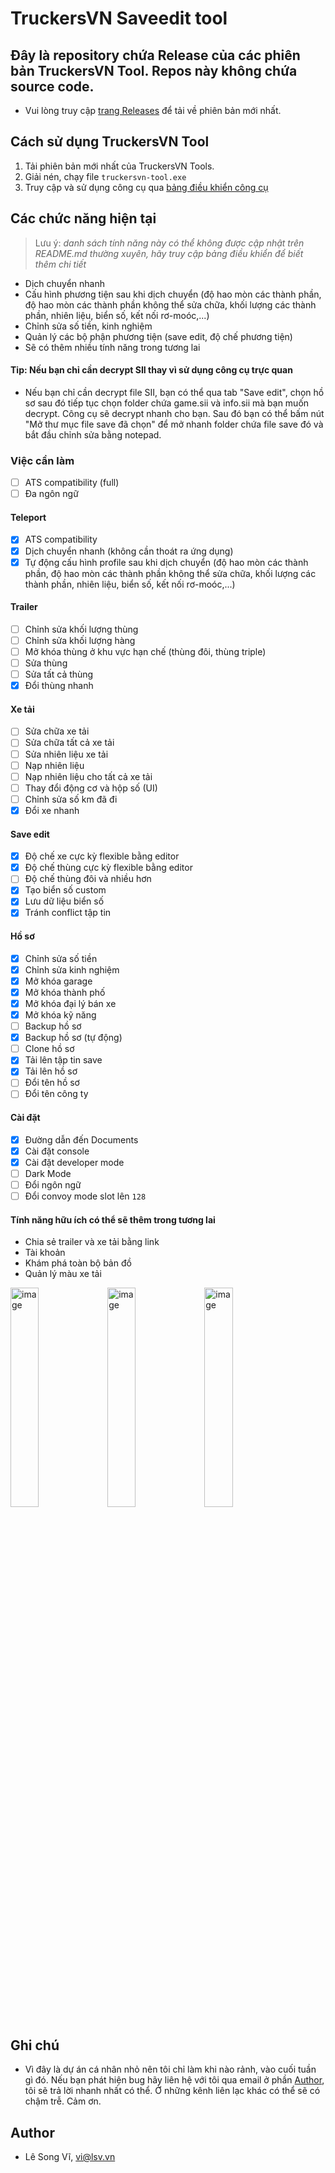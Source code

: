 # TruckersVN Saveedit tool
## Đây là repository chứa Release của các phiên bản TruckersVN Tool. Repos này không chứa source code.
- Vui lòng truy cập [trang Releases](https://github.com/lesongvi/truckersvn-saveedit-tool/releases) để tải về phiên bản mới nhất.
  
## Cách sử dụng TruckersVN Tool
1. Tải phiên bản mới nhất của TruckersVN Tools.
2. Giải nén, chạy file `truckersvn-tool.exe`
3. Truy cập và sử dụng công cụ qua [bảng điều khiển công cụ](https://truckers.vn/tools/tvn-tool/)

## Các chức năng hiện tại
> Lưu ý: _danh sách tính năng này có thể không được cập nhật trên README.md thường xuyên, hãy truy cập bảng điều khiển để biết thêm chi tiết_
- Dịch chuyển nhanh
- Cấu hình phương tiện sau khi dịch chuyển (độ hao mòn các thành phần, độ hao mòn các thành phần không thể sửa chữa, khối lượng các thành phần, nhiên liệu, biển số, kết nối rơ-moóc,...)
- Chỉnh sửa số tiền, kinh nghiệm
- Quản lý các bộ phận phương tiện (save edit, độ chế phương tiện)
- Sẽ có thêm nhiều tính năng trong tương lai

#### Tip: Nếu bạn chỉ cần decrypt SII thay vì sử dụng công cụ trực quan
- Nếu bạn chỉ cần decrypt file SII, bạn có thể qua tab "Save edit", chọn hồ sơ sau đó tiếp tục chọn folder chứa game.sii và info.sii mà bạn muốn decrypt. Công cụ sẽ decrypt nhanh cho bạn. Sau đó bạn có thể bấm nút "Mở thư mục file save đã chọn" để mở nhanh folder chứa file save đó và bắt đầu chỉnh sửa bằng notepad.

### Việc cần làm
- [ ] ATS compatibility (full)
- [ ] Đa ngôn ngữ

#### Teleport
- [x] ATS compatibility
- [x] Dịch chuyển nhanh (không cần thoát ra ứng dụng)
- [x] Tự động cấu hình profile sau khi dịch chuyển (độ hao mòn các thành phần, độ hao mòn các thành phần không thể sửa chữa, khối lượng các thành phần, nhiên liệu, biển số, kết nối rơ-moóc,...)

#### Trailer

- [ ] Chỉnh sửa khối lượng thùng
- [ ] Chỉnh sửa khối lượng hàng
- [ ] Mở khóa thùng ở khu vực hạn chế (thùng đôi, thùng triple)
- [ ] Sửa thùng
- [ ] Sửa tất cả thùng
- [x] Đổi thùng nhanh

#### Xe tải

- [ ] Sửa chữa xe tải
- [ ] Sửa chữa tất cả xe tải
- [ ] Sửa nhiên liệu xe tải
- [ ] Nạp nhiên liệu
- [ ] Nạp nhiên liệu cho tất cả xe tải
- [ ] Thay đổi động cơ và hộp số (UI)
- [ ] Chỉnh sửa số km đã đi
- [x] Đổi xe nhanh

#### Save edit
- [x] Độ chế xe cực kỳ flexible bằng editor
- [x] Độ chế thùng cực kỳ flexible bằng editor
- [ ] Độ chế thùng đôi và nhiều hơn
- [x] Tạo biển số custom
- [x] Lưu dữ liệu biển số
- [x] Tránh conflict tập tin

#### Hồ sơ

- [x] Chỉnh sửa số tiền
- [x] Chỉnh sửa kinh nghiệm
- [x] Mở khóa garage
- [x] Mở khóa thành phố
- [x] Mở khóa đại lý bán xe
- [x] Mở khóa kỹ năng
- [ ] Backup hồ sơ
- [x] Backup hồ sơ (tự động)
- [ ] Clone hồ sơ
- [x] Tải lên tập tin save
- [x] Tải lên hồ sơ
- [ ] Đổi tên hồ sơ
- [ ] Đổi tên công ty

#### Cài đặt

- [x] Đường dẫn đến Documents
- [x] Cài đặt console
- [x] Cài đặt developer mode
- [ ] Dark Mode
- [ ] Đổi ngôn ngữ
- [ ] Đổi convoy mode slot lên `128`

#### Tính năng hữu ích có thể sẽ thêm trong tương lai

- Chia sẻ trailer và xe tải bằng link
- Tài khoản
- Khám phá toàn bộ bản đồ
- Quản lý màu xe tải

<img alt="image" src="https://github.com/user-attachments/assets/10049bb6-5980-4936-967d-fd1c1d1ccd20" width="30%" />

<img alt="image" src="https://github.com/user-attachments/assets/d03da7b9-f803-4407-920e-e079685f77a8" width="30%" />

<img alt="image" src="https://github.com/user-attachments/assets/118c8910-8a60-48ac-9208-67daaf01e781" width="30%" />

## Ghi chú
- Vì đây là dự án cá nhân nhỏ nên tôi chỉ làm khi nào rảnh, vào cuối tuần gì đó. Nếu bạn phát hiện bug hãy liên hệ với tôi qua email ở phần [Author](#author), tôi sẽ trả lời nhanh nhất có thể. Ở những kênh liên lạc khác có thể sẽ có chậm trễ. Cảm ơn.

## Author
- Lê Song Vĩ, <vi@lsv.vn>

